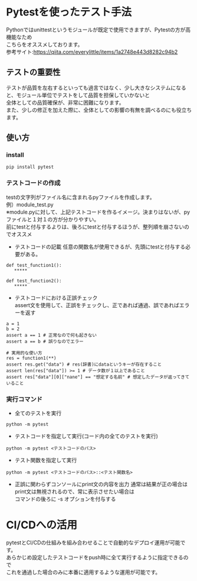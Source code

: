 # Pytestを使ったテスト手法
Pythonではunittestというモジュールが既定で使用できますが、Pytestの方が高機能なため<BR>
こちらをオススメしております。<BR>
参考サイト:https://qiita.com/everylittle/items/1a2748e443d8282c94b2
  
## テストの重要性
テストが品質を左右するといっても過言ではなく、少し大きなシステムになると、モジュール単位でテストをして品質を担保していかないと<BR>
全体としての品質確保が、非常に困難になります。<BR>
また、少しの修正を加えた際に、全体としての影響の有無を調べるのにも役立ちます。
  
## 使い方
### install
```
pip install pytest
```
### テストコードの作成
testの文字列がファイル名に含まれるpyファイルを作成します。<BR>
例）module_test.py  <BR>
※module.pyに対して、上記テストコードを作るイメージ。決まりはないが、pyファイルと１対１の方が分かりやすい。<BR>
  前にtestと付与するよりは、後ろにtestと付与するほうが、整列順を崩さないのでオススメ<BR>

- テストコードの記載
任意の関数名が使用できるが、先頭にtestと付与する必要がある。
```
def test_function1():
   *****

def test_function2():
   *****

```

- テストコードにおける正誤チェック<BR>
assert文を使用して、正誤をチェックし、正であれば通過、誤であればエラーを返す<BR>
```
a = 1
b = 2
assert a == 1 # 正常なので何も起きない
assert a == b # 誤りなのでエラー

# 実用的な使い方
res = function1(**)
assert res.get("data") # res(辞書)にdataというキーが存在すること
assert len(res["data"]) >= 1 # データ数が１以上であること
assert res["data"][0]["nane"] == "想定する名前" # 想定したデータが返ってきていること

```

### 実行コマンド
- 全てのテストを実行
```
python -m pytest
```

- テストコードを指定して実行(コード内の全てのテストを実行)
```
python -m pytest <テストコードのパス>
```

- テスト関数を指定して実行
```
python -m pytest <テストコードのパス>::<テスト関数名>
```

- 正誤に関わらずコンソールにprint文の内容を出力
通常は結果が正の場合はprint文は無視されるので、常に表示させたい場合は<BR>
コマンドの後ろに -s オプションを付与する

# CI/CDへの活用
pytestとCI/CDの仕組みを組み合わせることで自動的なデプロイ運用が可能です。<BR>
あらかじめ設定したテストコードをpush時に全て実行するように指定できるので<BR>
これを通過した場合のみに本番に適用するような運用が可能です。
